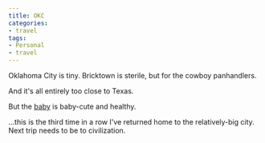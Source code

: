 ```yaml
---
title: OKC
categories:
- travel
tags:
- Personal
- travel
---
```


Oklahoma City is tiny.  Bricktown is sterile, but for the cowboy panhandlers.

And it's all entirely too close to Texas.

But the [baby][1] is baby-cute and healthy.

...this is the third time in a row I've returned home to the relatively-big city.  Next trip needs to be to civilization.

   [1]: http://www.myspace.com/blondi9724

